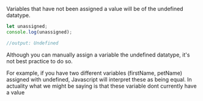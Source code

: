 Variables that have not been assigned a value will be of the undefined datatype. 
```javascript
let unassigned; 
console.log(unassigned);

//output: Undefined

```
Although you can manually assign a variable the undefined datatype, it's not best practice to do so. 

For example, if you have two different variables (firstName, petName) assigned with undefined, Javascript will interpret these as being equal. In actuality what we might be saying is that these variable dont currently have a value